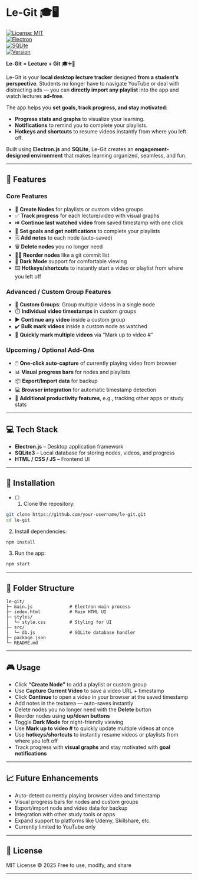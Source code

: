 # Le-Git 🎓🖥️

[![License: MIT](https://img.shields.io/badge/License-MIT-yellow.svg)](https://opensource.org/licenses/MIT)  
[![Electron](https://img.shields.io/badge/Electron-v26.0-blue)](https://www.electronjs.org/)  
[![SQLite](https://img.shields.io/badge/SQLite-3.42.0-lightgrey)](https://www.sqlite.org/)  
[![Version](https://img.shields.io/badge/Version-1.0.0-green)](https://github.com/your-username/le-git)  

**Le-Git** = **Lecture + Git** 🎓➕🐙  

Le-Git is your **local desktop lecture tracker** designed **from a student’s perspective**. Students no longer have to navigate YouTube or deal with distracting ads — you can **directly import any playlist** into the app and watch lectures **ad-free**.  

The app helps you **set goals, track progress, and stay motivated**:  
- **Progress stats and graphs** to visualize your learning.  
- **Notifications** to remind you to complete your playlists.  
- **Hotkeys and shortcuts** to resume videos instantly from where you left off.  

Built using **Electron.js** and **SQLite**, Le-Git creates an **engagement-designed environment** that makes learning organized, seamless, and fun.  

---

## 🌟 Features

### Core Features
- 📝 **Create Nodes** for playlists or custom video groups  
- ✅ **Track progress** for each lecture/video with visual graphs  
- ⏯️ **Continue last watched video** from saved timestamp with one click  
- 🎯 **Set goals and get notifications** to complete your playlists  
- 🗒️ **Add notes** to each node (auto-saved)  
- 🗑️ **Delete nodes** you no longer need  
- 🔼🔽 **Reorder nodes** like a git commit list  
- 🌙 **Dark Mode** support for comfortable viewing  
- ⌨️ **Hotkeys/shortcuts** to instantly start a video or playlist from where you left off  

### Advanced / Custom Group Features
- 📂 **Custom Groups**: Group multiple videos in a single node  
- ⏱️ **Individual video timestamps** in custom groups  
- ▶️ **Continue any video** inside a custom group  
- ✔️ **Bulk mark videos** inside a custom node as watched  
- 🔢 **Quickly mark multiple videos** via “Mark up to video #”  

### Upcoming / Optional Add-Ons
- 🖱️ **One-click auto-capture** of currently playing video from browser  
- 📊 **Visual progress bars** for nodes and playlists  
- 📦 **Export/Import data** for backup  
- 💻 **Browser integration** for automatic timestamp detection  
- 🧩 **Additional productivity features**, e.g., tracking other apps or study stats  

---

## 💻 Tech Stack

- **Electron.js** – Desktop application framework  
- **SQLite3** – Local database for storing nodes, videos, and progress  
- **HTML / CSS / JS** – Frontend UI  

---

## 🚀 Installation

- [ ] 1. Clone the repository: 

```bash
git clone https://github.com/your-username/le-git.git
cd le-git
````

2. Install dependencies:

```bash
npm install
```

3. Run the app:

```bash
npm start
```

---

## 📂 Folder Structure

```
le-git/
├─ main.js              # Electron main process
├─ index.html           # Main HTML UI
├─ styles/
│  └─ style.css         # Styling for UI
├─ src/
│  └─ db.js             # SQLite database handler
├─ package.json
└─ README.md
```

---

## 🎮 Usage

* Click **“Create Node”** to add a playlist or custom group
* Use **Capture Current Video** to save a video URL + timestamp
* Click **Continue** to open a video in your browser at the saved timestamp
* Add notes in the textarea — auto-saves instantly
* Delete nodes you no longer need with the **Delete** button
* Reorder nodes using **up/down buttons**
* Toggle **Dark Mode** for night-friendly viewing
* Use **Mark up to video #** to quickly update multiple videos at once
* Use **hotkeys/shortcuts** to instantly resume videos or playlists from where you left off
* Track progress with **visual graphs** and stay motivated with **goal notifications**

---

## 📈 Future Enhancements

* Auto-detect currently playing browser video and timestamp
* Visual progress bars for nodes and custom groups
* Export/import node and video data for backup
* Integration with other study tools or apps
* Expand support to platforms like Udemy, Skillshare, etc.
* Currently limited to YouTube only

---

## 📝 License

MIT License © 2025 Free to use, modify, and share

---